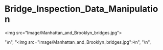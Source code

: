 # Bridge_Inspection_Data_Manipulation

<img src=\"Image/Manhattan_and_Brooklyn_bridges.jpg">

"\n",
        "<img src=\"Image/Manhattan_and_Brooklyn_bridges.jpg\">\n",
"\n",
